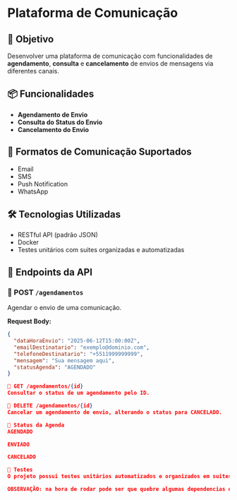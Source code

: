 # Plataforma de Comunicação

## 📌 Objetivo

Desenvolver uma plataforma de comunicação com funcionalidades de **agendamento**, **consulta** e **cancelamento** de envios de mensagens via diferentes canais.

## 📦 Funcionalidades

- **Agendamento de Envio**
- **Consulta do Status do Envio**
- **Cancelamento do Envio**

## 📨 Formatos de Comunicação Suportados

- Email
- SMS
- Push Notification
- WhatsApp

## 🛠️ Tecnologias Utilizadas

- RESTful API (padrão JSON)
- Docker
- Testes unitários com suites organizadas e automatizadas

## 📱 Endpoints da API

### 🔹 POST `/agendamentos`

Agendar o envio de uma comunicação.

**Request Body:**
```json
{
  "dataHoraEnvio": "2025-06-12T15:00:00Z",
  "emailDestinatario": "exemplo@dominio.com",
  "telefoneDestinatario": "+5511999999999",
  "mensagem": "Sua mensagem aqui",
  "statusAgenda": "AGENDADO"
}

🔹 GET /agendamentos/{id}
Consultar o status de um agendamento pelo ID.

🔹 DELETE /agendamentos/{id}
Cancelar um agendamento de envio, alterando o status para CANCELADO.

🔄 Status da Agenda
AGENDADO

ENVIADO

CANCELADO

🧪 Testes
O projeto possui testes unitários automatizados e organizados em suites de teste, cobrindo as principais funcionalidades da API.

OBSERVAÇÃO: na hora de rodar pode ser que quebre algumas dependencias do Spring só ir no chatGPT ou gemini e pedir para gerar a dependencia atual isso pode acontecer nos testes tbm 
